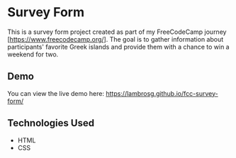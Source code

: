 # Survey Form

This is a survey form project created as part of my FreeCodeCamp journey [https://www.freecodecamp.org/]. The goal is to gather information about participants' favorite Greek islands and provide them with a chance to win a weekend for two.

## Demo

You can view the live demo here: https://lambrosg.github.io/fcc-survey-form/

## Technologies Used

- HTML
- CSS